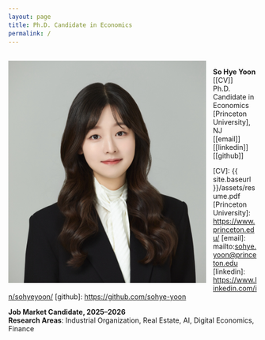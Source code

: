 ```yaml
---
layout: page
title: Ph.D. Candidate in Economics   
permalink: /
---
```

<br> 

<img src="images/photo_shorter.jpg" width="400" style="float:left; margin:0 1em 1em 0;" alt="">


**So Hye Yoon** [[CV]]<br />
Ph.D. Candidate in Economics <br />
[Princeton University], NJ <br />
[[email]][[linkedin]][[github]] <br />

[CV]: {{ site.baseurl }}/assets/resume.pdf
[Princeton University]: https://www.princeton.edu/
[email]: mailto:sohye.yoon@princeton.edu
[linkedin]: https://www.linkedin.com/in/sohyeyoon/
[github]: https://github.com/sohye-yoon

**Job Market Candidate, 2025–2026**  
**Research Areas**: Industrial Organization, Real Estate, AI, Digital Economics, Finance
